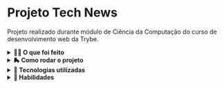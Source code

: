 # Projeto Tech News

Projeto realizado durante módulo de Ciência da Computação do curso de desenvolvimento web da Trybe.

<details>
  <summary><strong>👨‍💻 O que foi feito</strong></summary></br>

Neste projeto foi desenvolvido uma aplicação para raspagem e manipulação de dados de um site de notícias sobre tecnologia. Esses dados são armazenados no banco de dados MongoDB para serem persistidos.

A raspagem de dados tem sido muito útil em trabalhos jornalísticos, fornecendo dados para embasar matérias, mas também pode ser útil para outros fins, como comparar preços de produtos com a concorrência; automatização de processos maçantes como buscar artigos científicos em bases acadêmicas; recuperação de documentos em sites jurídicos; analisar perfis de redes sociais; recuperar dados públicos do governo e muitos outros lugares.

</details>
<details>
  <summary><strong>🛼 Como rodar o projeto</strong></summary></br>
  
  Configurações mínimas para execução do projeto:

- Docker
- Docker-compose versão >=1.29.2

  **Com Docker:**

  **:warning: Antes de começar, seu docker-compose precisa estar na versão 1.29 ou superior. [Veja aqui](https://www.digitalocean.com/community/tutorials/how-to-install-and-use-docker-compose-on-ubuntu-20-04-pt) ou [na documentação](https://docs.docker.com/compose/install/) como instalá-lo. No primeiro artigo, você pode substituir onde está com `1.26.0` por `1.29.2`.**

- `docker-compose up -d mongodb` para iniciar o container do banco de dados;
- `python3 -m venv .venv && source .venv/bin/activate`
- `python3 -m pip install -r dev-requirements.txt`
- `tech-news-analyzer` para executar o script.

O menu exibido no terminal escolha primeiro a opção 0 para popular o banco de dados e depois escolha uma das opções de 1 a 4 para realizar as consultas:

```bash
Selecione uma das opções a seguir:
 0 - Popular o banco com notícias;
 1 - Buscar notícias por título;
 2 - Buscar notícias por data;
 3 - Buscar notícias por categoria;
 4 - Listar top 5 categorias;
 5 - Sair.
```

</details>

<details>
  <summary><strong>📄 Tecnologias utilizadas</strong></summary><br />
  
- `Python`
- `Pytest`
- `Pymongo`
- `parsel`
- `BeatifulSoup`

</details>
<details>
  <summary><strong>🚵 Habilidades</strong></summary><br />

- Utilizar o terminal interativo do Python
- Escrever seus próprios módulos e importá-los em outros códigos
- Aplicar técnicas de raspagem de dados
- Extrair dados de conteúdo HTML
- Armazenar os dados obtidos em um banco de dados

</details>
